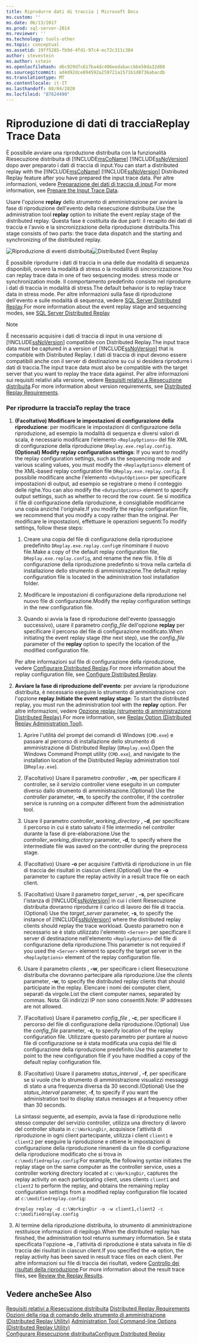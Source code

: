 ```yaml
---
title: Riprodurre dati di traccia | Microsoft Docs
ms.custom: ''
ms.date: 06/13/2017
ms.prod: sql-server-2014
ms.reviewer: ''
ms.technology: tools-other
ms.topic: conceptual
ms.assetid: 19ff5285-fb9d-4fd1-97c4-ec72c311c384
author: stevestein
ms.author: sstein
ms.openlocfilehash: d6c929d7c617ba4dc496eedabaccbbe50da32d08
ms.sourcegitcommit: ad4d92dce894592a259721a1571b1d8736abacdb
ms.translationtype: MT
ms.contentlocale: it-IT
ms.lasthandoff: 08/04/2020
ms.locfileid: "87624498"
---
```

# <a name="replay-trace-data"></a><span data-ttu-id="a8a60-102">Riproduzione di dati di traccia</span><span class="sxs-lookup"><span data-stu-id="a8a60-102">Replay Trace Data</span></span>
  <span data-ttu-id="a8a60-103">È possibile avviare una riproduzione distribuita con la funzionalità Riesecuzione distribuita di [!INCLUDE[msCoName](../../includes/msconame-md.md)] [!INCLUDE[ssNoVersion](../../../includes/ssnoversion-md.md)] dopo aver preparato i dati di traccia di input.</span><span class="sxs-lookup"><span data-stu-id="a8a60-103">You can start a distributed replay with the [!INCLUDE[msCoName](../../includes/msconame-md.md)] [!INCLUDE[ssNoVersion](../../../includes/ssnoversion-md.md)] Distributed Replay feature after you have prepared the input trace data.</span></span> <span data-ttu-id="a8a60-104">Per altre informazioni, vedere [Preparazione dei dati di traccia di input](prepare-the-input-trace-data.md).</span><span class="sxs-lookup"><span data-stu-id="a8a60-104">For more information, see [Prepare the Input Trace Data](prepare-the-input-trace-data.md).</span></span>  
  
 <span data-ttu-id="a8a60-105">Usare l'opzione **replay** dello strumento di amministrazione per avviare la fase di riproduzione dell'evento della riesecuzione distribuita.</span><span class="sxs-lookup"><span data-stu-id="a8a60-105">Use the administration tool **replay** option to initiate the event replay stage of the distributed replay.</span></span> <span data-ttu-id="a8a60-106">Questa fase è costituita da due parti: il recapito dei dati di traccia e l'avvio e la sincronizzazione della riproduzione distribuita.</span><span class="sxs-lookup"><span data-stu-id="a8a60-106">This stage consists of two parts: the trace data dispatch and the starting and synchronizing of the distributed replay.</span></span>  
  
 <span data-ttu-id="a8a60-107">![Riproduzione di eventi distribuita](../../database-engine/media/eventreplay.gif "Riproduzione di eventi distribuita")</span><span class="sxs-lookup"><span data-stu-id="a8a60-107">![Distributed Event Replay](../../database-engine/media/eventreplay.gif "Distributed Event Replay")</span></span>  
  
 <span data-ttu-id="a8a60-108">È possibile riprodurre i dati di traccia in una delle due modalità di sequenza disponibili, ovvero la modalità di stress o la modalità di sincronizzazione.</span><span class="sxs-lookup"><span data-stu-id="a8a60-108">You can replay trace data in one of two sequencing modes: stress mode or synchronization mode.</span></span> <span data-ttu-id="a8a60-109">Il comportamento predefinito consiste nel riprodurre i dati di traccia in modalità di stress.</span><span class="sxs-lookup"><span data-stu-id="a8a60-109">The default behavior is to replay trace data in stress mode.</span></span> <span data-ttu-id="a8a60-110">Per altre informazioni sulla fase di riproduzione dell'evento e sulle modalità di sequenza, vedere [SQL Server Distributed Replay](sql-server-distributed-replay.md).</span><span class="sxs-lookup"><span data-stu-id="a8a60-110">For more information about the event replay stage and sequencing modes, see [SQL Server Distributed Replay](sql-server-distributed-replay.md)</span></span>  
  
> [!NOTE]  
>  <span data-ttu-id="a8a60-111">È necessario acquisire i dati di traccia di input in una versione di [!INCLUDE[ssNoVersion](../../../includes/ssnoversion-md.md)] compatibile con Distributed Replay.</span><span class="sxs-lookup"><span data-stu-id="a8a60-111">The input trace data must be captured in a version of [!INCLUDE[ssNoVersion](../../../includes/ssnoversion-md.md)] that is compatible with Distributed Replay.</span></span> <span data-ttu-id="a8a60-112">I dati di traccia di input devono essere compatibili anche con il server di destinazione su cui si desidera riprodurre i dati di traccia.</span><span class="sxs-lookup"><span data-stu-id="a8a60-112">The input trace data must also be compatible with the target server that you want to replay the trace data against.</span></span> <span data-ttu-id="a8a60-113">Per altre informazioni sui requisiti relativi alla versione, vedere [Requisiti relativi a Riesecuzione distribuita](distributed-replay-requirements.md).</span><span class="sxs-lookup"><span data-stu-id="a8a60-113">For more information about version requirements, see [Distributed Replay Requirements](distributed-replay-requirements.md).</span></span>  
  
### <a name="to-replay-the-trace"></a><span data-ttu-id="a8a60-114">Per riprodurre la traccia</span><span class="sxs-lookup"><span data-stu-id="a8a60-114">To replay the trace</span></span>  
  
1.  <span data-ttu-id="a8a60-115">**(Facoltativo) Modificare le impostazioni di configurazione della riproduzione**: per modificare le impostazioni di configurazione della riproduzione, ad esempio la modalità di sequenza e diversi valori di scala, è necessario modificare l'elemento `<ReplayOptions>` del file XML di configurazione della riproduzione `DReplay.exe.replay.config`.</span><span class="sxs-lookup"><span data-stu-id="a8a60-115">**(Optional) Modify replay configuration settings**: If you want to modify the replay configuration settings, such as the sequencing mode and various scaling values, you must modify the `<ReplayOptions>` element of the XML-based replay configuration file `DReplay.exe.replay.config`.</span></span> <span data-ttu-id="a8a60-116">È possibile modificare anche l'elemento `<OutputOptions>` per specificare impostazioni di output, ad esempio se registrare o meno il conteggio delle righe.</span><span class="sxs-lookup"><span data-stu-id="a8a60-116">You can also modify the `<OutputOptions>` element to specify output settings, such as whether to record the row count.</span></span> <span data-ttu-id="a8a60-117">Se si modifica il file di configurazione della riproduzione, è consigliabile modificarne una copia anziché l'originale.</span><span class="sxs-lookup"><span data-stu-id="a8a60-117">If you modify the replay configuration file, we recommend that you modify a copy rather than the original.</span></span> <span data-ttu-id="a8a60-118">Per modificare le impostazioni, effettuare le operazioni seguenti:</span><span class="sxs-lookup"><span data-stu-id="a8a60-118">To modify settings, follow these steps:</span></span>  
  
    1.  <span data-ttu-id="a8a60-119">Creare una copia del file di configurazione della riproduzione predefinito `DReplay.exe.replay.config`e rinominare il nuovo file.</span><span class="sxs-lookup"><span data-stu-id="a8a60-119">Make a copy of the default replay configuration file, `DReplay.exe.replay.config`, and rename the new file.</span></span> <span data-ttu-id="a8a60-120">Il file di configurazione della riproduzione predefinito si trova nella cartella di installazione dello strumento di amministrazione.</span><span class="sxs-lookup"><span data-stu-id="a8a60-120">The default replay configuration file is located in the administration tool installation folder.</span></span>  
  
    2.  <span data-ttu-id="a8a60-121">Modificare le impostazioni di configurazione della riproduzione nel nuovo file di configurazione.</span><span class="sxs-lookup"><span data-stu-id="a8a60-121">Modify the replay configuration settings in the new configuration file.</span></span>  
  
    3.  <span data-ttu-id="a8a60-122">Quando si avvia la fase di riproduzione dell'evento (passaggio successivo), usare il parametro *config_file* dell'opzione **replay** per specificare il percorso del file di configurazione modificato.</span><span class="sxs-lookup"><span data-stu-id="a8a60-122">When initiating the event replay stage (the next step), use the *config_file* parameter of the **replay** option to specify the location of the modified configuration file.</span></span>  
  
     <span data-ttu-id="a8a60-123">Per altre informazioni sul file di configurazione della riproduzione, vedere [Configurare Distributed Replay](configure-distributed-replay.md).</span><span class="sxs-lookup"><span data-stu-id="a8a60-123">For more information about the replay configuration file, see [Configure Distributed Replay](configure-distributed-replay.md).</span></span>  
  
2.  <span data-ttu-id="a8a60-124">**Avviare la fase di riproduzione dell'evento**: per avviare la riproduzione distribuita, è necessario eseguire lo strumento di amministrazione con l'opzione **replay**.</span><span class="sxs-lookup"><span data-stu-id="a8a60-124">**Initiate the event replay stage**: To start the distributed replay, you must run the administration tool with the **replay** option.</span></span> <span data-ttu-id="a8a60-125">Per altre informazioni, vedere [Opzione replay &#40;strumento di amministrazione Distributed Replay&#41;](replay-option-distributed-replay-administration-tool.md).</span><span class="sxs-lookup"><span data-stu-id="a8a60-125">For more information, see [Replay Option &#40;Distributed Replay Administration Tool&#41;](replay-option-distributed-replay-administration-tool.md).</span></span>  
  
    1.  <span data-ttu-id="a8a60-126">Aprire l'utilità del prompt dei comandi di Windows (`CMD.exe`) e passare al percorso di installazione dello strumento di amministrazione di Distributed Replay (`DReplay.exe`).</span><span class="sxs-lookup"><span data-stu-id="a8a60-126">Open the Windows Command Prompt utility (`CMD.exe`), and navigate to the installation location of the Distributed Replay administration tool (`DReplay.exe`).</span></span>  
  
    2.  <span data-ttu-id="a8a60-127">(Facoltativo) Usare il parametro *controller* , **-m**, per specificare il controller, se il servizio controller viene eseguito in un computer diverso dallo strumento di amministrazione.</span><span class="sxs-lookup"><span data-stu-id="a8a60-127">(Optional) Use the *controller* parameter, **-m**, to specify the controller, if the controller service is running on a computer different from the administration tool.</span></span>  
  
    3.  <span data-ttu-id="a8a60-128">Usare il parametro *controller_working_directory* , **-d**, per specificare il percorso in cui è stato salvato il file intermedio nel controller durante la fase di pre-elaborazione.</span><span class="sxs-lookup"><span data-stu-id="a8a60-128">Use the *controller_working_directory* parameter, **-d**, to specify where the intermediate file was saved on the controller during the preprocess stage.</span></span>  
  
    4.  <span data-ttu-id="a8a60-129">(Facoltativo) Usare **-o** per acquisire l'attività di riproduzione in un file di traccia dei risultati in ciascun client.</span><span class="sxs-lookup"><span data-stu-id="a8a60-129">(Optional) Use the **-o** parameter to capture the replay activity in a result trace file on each client.</span></span>  
  
    5.  <span data-ttu-id="a8a60-130">(Facoltativo) Usare il parametro *target_server* , **-s**, per specificare l'istanza di [!INCLUDE[ssNoVersion](../../../includes/ssnoversion-md.md)] in cui i client Riesecuzione distribuita dovranno riprodurre il carico di lavoro dei file di traccia.</span><span class="sxs-lookup"><span data-stu-id="a8a60-130">(Optional) Use the *target_server* parameter, **-s**, to specify the instance of [!INCLUDE[ssNoVersion](../../../includes/ssnoversion-md.md)] where the distributed replay clients should replay the trace workload.</span></span> <span data-ttu-id="a8a60-131">Questo parametro non è necessario se è stato utilizzato l'elemento `<Server>` per specificare il server di destinazione nell'elemento `<ReplayOptions>` del file di configurazione della riproduzione.</span><span class="sxs-lookup"><span data-stu-id="a8a60-131">This parameter is not required if you used the `<Server>` element to specify the target server in the `<ReplayOptions>` element of the replay configuration file.</span></span>  
  
    6.  <span data-ttu-id="a8a60-132">Usare il parametro *clients* , **-w**, per specificare i client Riesecuzione distribuita che dovranno partecipare alla riproduzione.</span><span class="sxs-lookup"><span data-stu-id="a8a60-132">Use the *clients* parameter, **-w**, to specify the distributed replay clients that should participate in the replay.</span></span> <span data-ttu-id="a8a60-133">Elencare i nomi dei computer client, separati da virgole.</span><span class="sxs-lookup"><span data-stu-id="a8a60-133">List the client computer names, separated by commas.</span></span> <span data-ttu-id="a8a60-134">Nota: Gli indirizzi IP non sono consentiti.</span><span class="sxs-lookup"><span data-stu-id="a8a60-134">Note: IP addresses are not allowed.</span></span>  
  
    7.  <span data-ttu-id="a8a60-135">(Facoltativo) Usare il parametro *config_file* , **-c**, per specificare il percorso del file di configurazione della riproduzione.</span><span class="sxs-lookup"><span data-stu-id="a8a60-135">(Optional) Use the *config_file* parameter, **-c**, to specify location of the replay configuration file.</span></span> <span data-ttu-id="a8a60-136">Utilizzare questo parametro per puntare al nuovo file di configurazione se è stata modificata una copia del file di configurazione della riproduzione predefinito.</span><span class="sxs-lookup"><span data-stu-id="a8a60-136">Use this parameter to point to the new configuration file if you have modified a copy of the default replay configuration file.</span></span>  
  
    8.  <span data-ttu-id="a8a60-137">(Facoltativo) Usare il parametro *status_interval* , **-f**, per specificare se si vuole che lo strumento di amministrazione visualizzi messaggi di stato a una frequenza diversa da 30 secondi.</span><span class="sxs-lookup"><span data-stu-id="a8a60-137">(Optional) Use the *status_interval* parameter, **-f**, to specify if you want the administration tool to display status messages at a frequency other than 30 seconds.</span></span>  
  
     <span data-ttu-id="a8a60-138">La sintassi seguente, ad esempio, avvia la fase di riproduzione nello stesso computer del servizio controller, utilizza una directory di lavoro del controller situata in `c:\WorkingDir`, acquisisce l'attività di riproduzione in ogni client partecipante, utilizza i client `client1` e `client2` per eseguire la riproduzione e ottiene le impostazioni di configurazione della riproduzione rimanenti da un file di configurazione della riproduzione modificato che si trova in `c:\modifiedreplay.config`:</span><span class="sxs-lookup"><span data-stu-id="a8a60-138">For example, the following syntax initiates the replay stage on the same computer as the controller service, uses a controller working directory located at `c:\WorkingDir`, captures the replay activity on each participating client, uses clients `client1` and `client2` to perform the replay, and obtains the remaining replay configuration settings from a modified replay configuration file located at `c:\modifiedreplay.config`:</span></span>  
  
     `dreplay replay -d c:\WorkingDir -o -w client1,client2 -c c:\modifiedreplay.config`  
  
3.  <span data-ttu-id="a8a60-139">Al termine della riproduzione distribuita, lo strumento di amministrazione restituisce informazioni di riepilogo.</span><span class="sxs-lookup"><span data-stu-id="a8a60-139">When the distributed replay has finished, the administration tool returns summary information.</span></span> <span data-ttu-id="a8a60-140">Se è stata specificata l'opzione **-o** , l'attività di riproduzione è stata salvata in file di traccia dei risultati in ciascun client.</span><span class="sxs-lookup"><span data-stu-id="a8a60-140">If you specified the **-o** option, the replay activity has been saved in result trace files on each client.</span></span> <span data-ttu-id="a8a60-141">Per altre informazioni sui file di traccia dei risultati, vedere [Controllo dei risultati della riproduzione](review-the-replay-results.md).</span><span class="sxs-lookup"><span data-stu-id="a8a60-141">For more information about the result trace files, see [Review the Replay Results](review-the-replay-results.md).</span></span>  
  
## <a name="see-also"></a><span data-ttu-id="a8a60-142">Vedere anche</span><span class="sxs-lookup"><span data-stu-id="a8a60-142">See Also</span></span>  
 <span data-ttu-id="a8a60-143">[Requisiti relativi a Riesecuzione distribuita](distributed-replay-requirements.md) </span><span class="sxs-lookup"><span data-stu-id="a8a60-143">[Distributed Replay Requirements](distributed-replay-requirements.md) </span></span>  
 <span data-ttu-id="a8a60-144">[Opzioni della riga di comando dello strumento di amministrazione &#40;Distributed Replay Utility&#41;](administration-tool-command-line-options-distributed-replay-utility.md) </span><span class="sxs-lookup"><span data-stu-id="a8a60-144">[Administration Tool Command-line Options &#40;Distributed Replay Utility&#41;](administration-tool-command-line-options-distributed-replay-utility.md) </span></span>  
 [<span data-ttu-id="a8a60-145">Configurare Riesecuzione distribuita</span><span class="sxs-lookup"><span data-stu-id="a8a60-145">Configure Distributed Replay</span></span>](configure-distributed-replay.md)  
  
  

